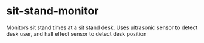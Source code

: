 # sit-stand-monitor
Monitors sit stand times at a sit stand desk. Uses ultrasonic sensor to detect desk user, and hall effect sensor to detect desk position
